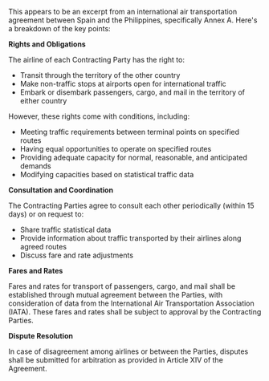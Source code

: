 This appears to be an excerpt from an international air transportation agreement between Spain and the Philippines, specifically Annex A. Here's a breakdown of the key points:

**Rights and Obligations**

The airline of each Contracting Party has the right to:

* Transit through the territory of the other country
* Make non-traffic stops at airports open for international traffic
* Embark or disembark passengers, cargo, and mail in the territory of either country

However, these rights come with conditions, including:

* Meeting traffic requirements between terminal points on specified routes
* Having equal opportunities to operate on specified routes
* Providing adequate capacity for normal, reasonable, and anticipated demands
* Modifying capacities based on statistical traffic data

**Consultation and Coordination**

The Contracting Parties agree to consult each other periodically (within 15 days) or on request to:

* Share traffic statistical data
* Provide information about traffic transported by their airlines along agreed routes
* Discuss fare and rate adjustments

**Fares and Rates**

Fares and rates for transport of passengers, cargo, and mail shall be established through mutual agreement between the Parties, with consideration of data from the International Air Transportation Association (IATA). These fares and rates shall be subject to approval by the Contracting Parties.

**Dispute Resolution**

In case of disagreement among airlines or between the Parties, disputes shall be submitted for arbitration as provided in Article XIV of the Agreement.